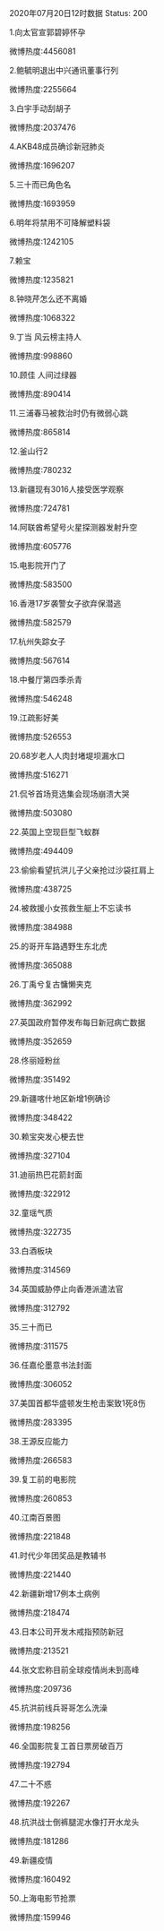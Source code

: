 2020年07月20日12时数据
Status: 200

1.向太官宣郭碧婷怀孕

微博热度:4456081

2.鲍毓明退出中兴通讯董事行列

微博热度:2255664

3.白宇手动刮胡子

微博热度:2037476

4.AKB48成员确诊新冠肺炎

微博热度:1696207

5.三十而已角色名

微博热度:1693959

6.明年将禁用不可降解塑料袋

微博热度:1242105

7.赖宝

微博热度:1235821

8.钟晓芹怎么还不离婚

微博热度:1068322

9.丁当 风云榜主持人

微博热度:998860

10.顾佳 人间过绿器

微博热度:890414

11.三浦春马被救治时仍有微弱心跳

微博热度:865814

12.釜山行2

微博热度:780232

13.新疆现有3016人接受医学观察

微博热度:724781

14.阿联酋希望号火星探测器发射升空

微博热度:605776

15.电影院开门了

微博热度:583500

16.香港17岁袭警女子欲弃保潜逃

微博热度:582579

17.杭州失踪女子

微博热度:567614

18.中餐厅第四季杀青

微博热度:546248

19.江疏影好美

微博热度:526553

20.68岁老人人肉封堵堤坝漏水口

微博热度:516271

21.侃爷首场竞选集会现场崩溃大哭

微博热度:503080

22.英国上空现巨型飞蚁群

微博热度:494409

23.偷偷看望抗洪儿子父亲抢过沙袋扛肩上

微博热度:438725

24.被救援小女孩救生艇上不忘读书

微博热度:384988

25.的哥开车路遇野生东北虎

微博热度:365088

26.丁禹兮复古慵懒夹克

微博热度:362992

27.英国政府暂停发布每日新冠病亡数据

微博热度:352659

28.佟丽娅粉丝

微博热度:351492

29.新疆喀什地区新增1例确诊

微博热度:348422

30.赖宝突发心梗去世

微博热度:327104

31.迪丽热巴花箭封面

微博热度:322912

32.童瑶气质

微博热度:322735

33.白酒板块

微博热度:314569

34.英国威胁停止向香港派遣法官

微博热度:312792

35.三十而已

微博热度:311575

36.任嘉伦墨意书法封面

微博热度:306052

37.美国首都华盛顿发生枪击案致1死8伤

微博热度:283395

38.王源反应能力

微博热度:266583

39.复工前的电影院

微博热度:260853

40.江南百景图

微博热度:221848

41.时代少年团奖品是教辅书

微博热度:221440

42.新疆新增17例本土病例

微博热度:218474

43.日本公司开发木戒指预防新冠

微博热度:213521

44.张文宏称目前全球疫情尚未到高峰

微博热度:209736

45.抗洪前线兵哥哥怎么洗澡

微博热度:198256

46.全国影院复工首日票房破百万

微博热度:192794

47.二十不惑

微博热度:192267

48.抗洪战士倒裤腿泥水像打开水龙头

微博热度:181286

49.新疆疫情

微博热度:160492

50.上海电影节抢票

微博热度:159946

